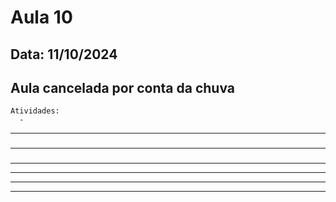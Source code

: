 # Aula 10
## Data: 11/10/2024

## Aula cancelada por conta da chuva

```
Atividades:
  - 
```

----------------------------------------------------------------------------------------------------------------------------------------------------------------------------------------------------------------
###  

----------------------------------------------------------------------------------------------------------------------------------------------------------------------------------------------------------------
### 

----------------------------------------------------------------------------------------------------------------------------------------------------------------------------------------------------------------

----------------------------------------------------------------------------------------------------------------------------------------------------------------------------------------------------------------

----------------------------------------------------------------------------------------------------------------------------------------------------------------------------------------------------------------

----------------------------------------------------------------------------------------------------------------------------------------------------------------------------------------------------------------
